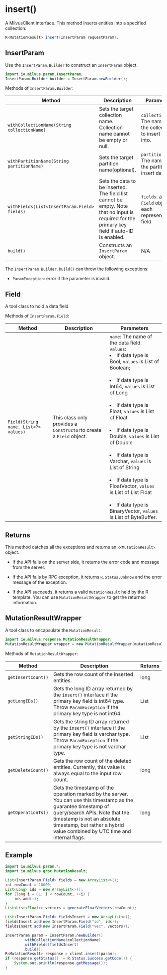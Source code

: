 # insert()

A MilvusClient interface. This method inserts entities into a specified collection.

```Java
R<MutationResult> insert(InsertParam requestParam);
```

## InsertParam

Use the `InsertParam.Builder` to construct an `InsertParam` object.

```Java
import io.milvus.param.InsertParam;
InsertParam.Builder builder = InsertParam.newBuilder();
```

Methods of `InsertParam.Builder`:

| Method                                       | Description                                                  | Parameters                                                   |
| -------------------------------------------- | ------------------------------------------------------------ | ------------------------------------------------------------ |
| `withCollectionName(String collectionName)`  | Sets the target collection name. Collection name cannot be empty or null. | `collectionName`: The name of the collection to insert data into. |
| `withPartitionName(String partitionName)`    | Sets the target partition name(optional).                    | `partitionName`: The name of the partition to insert data into. |
| `withFields(List<InsertParam.Field> fields)` | Sets the data to be inserted. The field list cannot be empty.  Note that no input is required for the primary key field if auto-ID is enabled. | `fields`: a list of `Field` objects, each representing a field. |
| `build()`                                    | Constructs an `InsertParam` object.                          |  N/A                                                         |

The `InsertParam.Builder.build()` can throw the following exceptions:

- `ParamException`: error if the parameter is invalid.

## Field

A tool class to hold a data field.

Methods of `InsertParam.Field`:

| **Method**                           | **Description**                                              | **Parameters**                                               |
| ------------------------------------ | ------------------------------------------------------------ | ------------------------------------------------------------ |
| `Field(String name, List<?> values)` | This class only provides a `Constructor`to create a `Field` object. | `name`: The name of the data field. <br/>`values`: <br/><li>If data type is Bool, `values` is List of Boolean;</li><br/><li>If data type is Int64, `values` is List of Long</li><br/><li>If data type is Float, `values` is List of Float</li><br/><li>If data type is Double, `values` is List of Double</li><br/><li>If data type is Varchar, `values` is List of String</li><br/><li>If data type is FloatVector, `values` is List of List Float</li><br/><li>If data type is BinaryVector, `values` is List of ByteBuffer.</li>|

## Returns

This method catches all the exceptions and returns an `R<MutationResult>` object.

- If the API fails on the server side, it returns the error code and message from the server.

- If the API fails by RPC exception, it returns `R.Status.Unknow` and the error message of the exception.

- If the API succeeds, it returns a valid `MutationResult` held by the R template. You can use `MutationResultWrapper` to get the returned information.

## MutationResultWrapper

A tool class to encapsulate the `MutationResult`. 

```Java
import io.milvus.response.MutationResultWrapper;
MutationResultWrapper wrapper = new MutationResultWrapper(mutationResult);
```

Methods of `MutationResultWrapper`:

| **Method**         | **Description**                                              | **Returns**  |
| ------------------ | ------------------------------------------------------------ | ------------ |
| `getInsertCount()` | Gets the row count of the inserted entities.                 | long         |
| `getLongIDs()`     | Gets the long ID array returned by the `insert()` interface if the primary key field is int64 type. Throw `ParamException` if the primary key type is not int64. | List<Long>   |
| `getStringIDs()`   | Gets the string ID array returned by the `insert()` interface if the primary key field is varchar type. Throw `ParamException` if the primary key type is not varchar type. | List<String> |
| `getDeleteCount()` | Gets the row count of the deleted entities. Currently, this value is always equal to the input row count. | long         |
| `getOperationTs()` | Gets the timestamp of the operation marked by the server. You can use this timestamp as the guarantee timestamp of query/search APIs. Note that the timestamp is not an absolute timestamp, but rather a hybrid value combined by UTC time and internal flags. | long         |

## Example

```Java
import io.milvus.param.*;
import io.milvus.grpc.MutationResult;

List<InsertParam.Field> fields = new ArrayList<>();
int rowCount = 10000;
List<Long> ids = new ArrayList<>();
for (long i = 0L; i < rowCount; ++i) {
    ids.add(i);
}
List<List<Float>> vectors = generateFloatVectors(rowCount);

List<InsertParam.Field> fieldsInsert = new ArrayList<>();
fieldsInsert.add(new InsertParam.Field("id", ids));
fieldsInsert.add(new InsertParam.Field("vec", vectors));

InsertParam param = InsertParam.newBuilder()
        .withCollectionName(collectionName)
        .withFields(fieldsInsert)
        .build();
R<MutationResult> response = client.insert(param);
if (response.getStatus() != R.Status.Success.getCode()) {
    System.out.println(response.getMessage());
}
```

